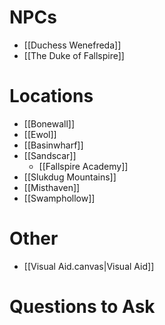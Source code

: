 # NPCs
- [[Duchess Wenefreda]]
- [[The Duke of Fallspire]]

# Locations
- [[Bonewall]]
- [[Ewol]] 
- [[Basinwharf]] 
- [[Sandscar]]
	- [[Fallspire Academy]]
- [[Slukdug Mountains]]
- [[Misthaven]]
- [[Swamphollow]]

# Other
- [[Visual Aid.canvas|Visual Aid]]

# Questions to Ask

